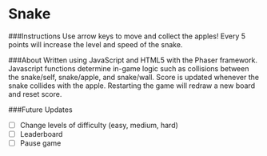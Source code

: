 # Snake

###Instructions
Use arrow keys to move and collect the apples! Every 5 points will increase the level and speed of the snake. 

###About
Written using JavaScript and HTML5 with the Phaser framework. Javascript functions determine in-game logic such as collisions between the snake/self, snake/apple, and snake/wall. Score is updated whenever the snake collides with the apple. Restarting the game will redraw a new board and reset score.

###Future Updates
- [ ] Change levels of difficulty (easy, medium, hard)
- [ ] Leaderboard
- [ ] Pause game
